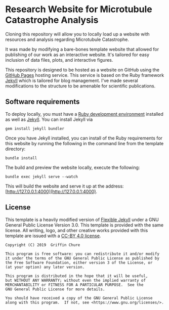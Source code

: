 # Research Website for Microtubule Catastrophe Analysis
Cloning this repository will allow you to locally load up a website with resources and analysis regarding 
Microtubule Catastrophe.

It was made by modifying a bare-bones template website that allowed for publishing of our work as
an interactive website. It's tailored for easy inclusion of data files, plots,
and interactive figures. 

This repository is designed to be hosted as a website on GitHub using the
[GitHub Pages]() hosting service. This service is based on the Ruby framework
[Jekyll]() which is tailored for blog management. I've made several
modifications to the structure to be amenable for scientific publications. 

## Software requirements 
To deploy locally, you must have a [Ruby development environment]() installed as
well as [Jekyll](). You can install Jekyll via 

```
gem install jekyll bundler
```

Once you have Jekyll installed, you can install of the Ruby requirements for
this website by running the following in the command line from the template directory:

```
bundle install
```

The build and preview the website locally, execute the following:
```
bundle exec jekyll serve --watch
```

This will build the website and serve it up at the address:
[http://127.0.0.1:4000](http://127.0.0.1:4000).


## License
This template is a heavily modified version of [Flexible
Jekyll](https://artemsheludko.github.io/flexible-jekyll/) under a GNU General
Public License Version 3.0. This template is provided with the same license.
All writing, logo, and other creative works provided with this template are
issued with a [CC-BY 4.0 license](https://creativecommons.org/licenses/by/4.0/).


```
Copyright (C) 2019  Griffin Chure 

This program is free software: you can redistribute it and/or modify
it under the terms of the GNU General Public License as published by
the Free Software Foundation, either version 3 of the License, or
(at your option) any later version.

This program is distributed in the hope that it will be useful,
but WITHOUT ANY WARRANTY; without even the implied warranty of
MERCHANTABILITY or FITNESS FOR A PARTICULAR PURPOSE.  See the
GNU General Public License for more details.

You should have received a copy of the GNU General Public License
along with this program.  If not, see <https://www.gnu.org/licenses/>.
```
